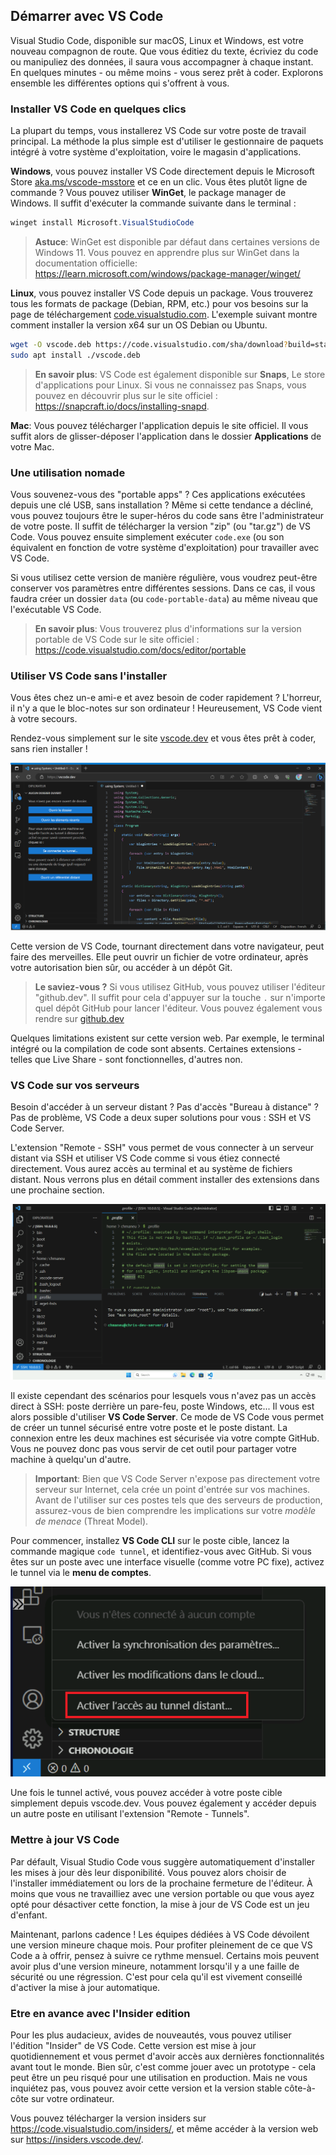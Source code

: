 ## Démarrer avec VS Code

Visual Studio Code, disponible sur macOS, Linux et Windows, est votre nouveau compagnon de route. Que vous éditiez du texte, écriviez du code ou manipuliez des données, il saura vous accompagner à chaque instant. En quelques minutes - ou même moins - vous serez prêt à coder. Explorons ensemble les différentes options qui s'offrent à vous.

### Installer VS Code en quelques clics

La plupart du temps, vous installerez VS Code sur votre poste de travail principal. La méthode la plus simple est d'utiliser le gestionnaire de paquets intégré à votre système d'exploitation, voire le magasin d'applications.

**Windows**, vous pouvez installer VS Code directement depuis le Microsoft Store [aka.ms/vscode-msstore](https://aka.ms/vscode-msstore) et ce en un clic. Vous êtes plutôt ligne de commande ? Vous pouvez utiliser **WinGet**, le package manager de Windows. Il suffit d'exécuter la commande suivante dans le terminal :

```powershell
winget install Microsoft.VisualStudioCode
```

> **Astuce**: WinGet est disponible par défaut dans certaines versions de Windows 11. Vous pouvez en apprendre plus sur WinGet dans la documentation officielle: https://learn.microsoft.com/windows/package-manager/winget/

**Linux**, vous pouvez installer VS Code depuis un package. Vous trouverez tous les formats de package (Debian, RPM, etc.) pour vos besoins sur la page de téléchargement [code.visualstudio.com](https://code.visualstudio.com). L'exemple suivant montre comment installer la version x64 sur un OS Debian ou Ubuntu.

```bash
wget -O vscode.deb https://code.visualstudio.com/sha/download?build=stable&os=linux-deb-x64
sudo apt install ./vscode.deb
```

> **En savoir plus**: VS Code est également disponible sur **Snaps**, Le store d'applications pour Linux. Si vous ne connaissez pas Snaps, vous pouvez en découvrir plus sur le site officiel : https://snapcraft.io/docs/installing-snapd.

**Mac**: Vous pouvez télécharger l'application depuis le site officiel. Il vous suffit alors de glisser-déposer l'application dans le dossier **Applications** de votre Mac.

### Une utilisation nomade

Vous souvenez-vous des "portable apps" ? Ces applications exécutées depuis une clé USB, sans installation ? Même si cette tendance a décliné, vous pouvez toujours être le super-héros du code sans être l'administrateur de votre poste. Il suffit de télécharger la version "zip" (ou "tar.gz") de VS Code. Vous pouvez ensuite simplement exécuter `code.exe` (ou son équivalent en fonction de votre système d'exploitation) pour travailler avec VS Code.

Si vous utilisez cette version de manière régulière, vous voudrez peut-être conserver vos paramètres entre différentes sessions. Dans ce cas, il vous faudra créer un dossier `data` (ou `code-portable-data`) au même niveau que l'exécutable VS Code. 

> **En savoir plus**: Vous trouverez plus d'informations sur la version portable de VS Code sur le site officiel : https://code.visualstudio.com/docs/editor/portable

### Utiliser VS Code sans l'installer

Vous êtes chez un-e ami-e et avez besoin de coder rapidement ? L'horreur, il n'y a que le bloc-notes sur son ordinateur ! Heureusement, VS Code vient à votre secours.

Rendez-vous simplement sur le site [vscode.dev](https://vscode.dev) et vous êtes prêt à coder, sans rien installer !

![vscode.dev](./images/01-vscodedev.png)

Cette version de VS Code, tournant directement dans votre navigateur, peut faire des merveilles. Elle peut ouvrir un fichier de votre ordinateur, après votre autorisation bien sûr, ou accéder à un dépôt Git.

> **Le saviez-vous ?** Si vous utilisez GitHub, vous pouvez utiliser l'éditeur "github.dev". Il suffit pour cela d'appuyer sur la touche `.` sur n'importe quel dépôt GitHub pour lancer l'éditeur. Vous pouvez également vous rendre sur [github.dev](https://github.dev) 

Quelques limitations existent sur cette version web. Par exemple, le terminal intégré ou la compilation de code sont absents. Certaines extensions - telles que Live Share - sont fonctionnelles, d'autres non. 

### VS Code sur vos serveurs

Besoin d'accéder à un serveur distant ? Pas d'accès "Bureau à distance" ? Pas de problème, VS Code a deux super solutions pour vous : SSH et VS Code Server.

L'extension "Remote - SSH" vous permet de vous connecter à un serveur distant via SSH et utiliser VS Code comme si vous étiez connecté directement. Vous aurez accès au terminal et au système de fichiers distant. Nous verrons plus en détail comment installer des extensions dans une prochaine section.

![Remote - SSH](./images/01-remotessh.png)

Il existe cependant des scénarios pour lesquels vous n'avez pas un accès direct à SSH: poste derrière un pare-feu, poste Windows, etc... Il vous est alors possible d'utiliser **VS Code Server**. Ce mode de VS Code vous permet de créer un tunnel sécurisé entre votre poste et le poste distant. La connexion entre les deux machines est sécurisée via votre compte GitHub. Vous ne pouvez donc pas vous servir de cet outil pour partager votre machine à quelqu'un d'autre.

> **Important**: Bien que VS Code Server n'expose pas directement votre serveur sur Internet, cela crée un point d'entrée sur vos machines. Avant de l'utiliser sur ces postes tels que des serveurs de production, assurez-vous de bien comprendre les implications sur votre _modèle de menace_ (Threat Model).

Pour commencer, installez **VS Code CLI** sur le poste cible, lancez la commande magique `code tunnel`, et identifiez-vous avec GitHub. Si vous êtes sur un poste avec une interface visuelle (comme votre PC fixe), activez le tunnel via le **menu de comptes**.

![](./images/01-tunnel.png)

Une fois le tunnel activé, vous pouvez accéder à votre poste cible simplement depuis vscode.dev. Vous pouvez également y accéder depuis un autre poste en utilisant l'extension "Remote - Tunnels".

### Mettre à jour VS Code

Par défault, Visual Studio Code vous suggère automatiquement d'installer les mises à jour dès leur disponibilité. Vous pouvez alors choisir de l'installer immédiatement ou lors de la prochaine fermeture de l'éditeur. À moins que vous ne travailliez avec une version portable ou que vous ayez opté pour désactiver cette fonction, la mise à jour de VS Code est un jeu d'enfant.

Maintenant, parlons cadence ! Les équipes dédiées à VS Code dévoilent une version mineure chaque mois. Pour profiter pleinement de ce que VS Code a à offrir, pensez à suivre ce rythme mensuel. Certains mois peuvent avoir plus d'une version mineure, notamment lorsqu'il y a une faille de sécurité ou une régression. C'est pour cela qu'il est vivement conseillé d'activer la mise à jour automatique.

### Etre en avance avec l'Insider edition

Pour les plus audacieux, avides de nouveautés, vous pouvez utiliser l'édition "Insider" de VS Code. Cette version est mise à jour quotidiennement et vous permet d'avoir accès aux dernières fonctionnalités avant tout le monde. Bien sûr, c'est comme jouer avec un prototype - cela peut être un peu risqué pour une utilisation en production. Mais ne vous inquiétez pas, vous pouvez avoir cette version et la version stable côte-à-côte sur votre ordinateur.

Vous pouvez télécharger la version insiders sur https://code.visualstudio.com/insiders/, et même accéder à la version web sur https://insiders.vscode.dev/.
